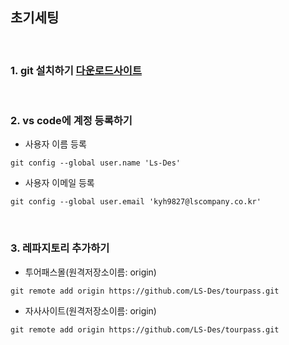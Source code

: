 ## 초기세팅

<br>

### 1. git 설치하기 [다운로드사이트](https://git-scm.com)

<br>

### 2. vs code에 계정 등록하기

- 사용자 이름 등록

```
git config --global user.name 'Ls-Des'
```

- 사용자 이메일 등록

```
git config --global user.email 'kyh9827@lscompany.co.kr'
```
<br>

### 3. 레파지토리 추가하기

- 투어패스몰(원격저장소이름: origin)

```
git remote add origin https://github.com/LS-Des/tourpass.git
```

- 자사사이트(원격저장소이름: origin)

```
git remote add origin https://github.com/LS-Des/tourpass.git
```
